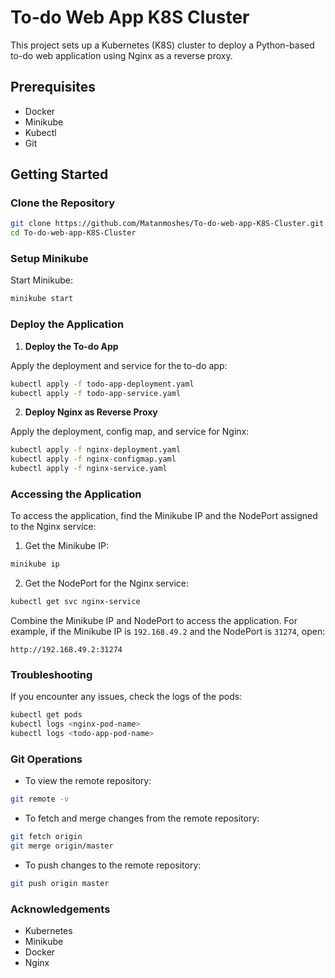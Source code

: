 


# To-do Web App K8S Cluster

This project sets up a Kubernetes (K8S) cluster to deploy a Python-based to-do web application using Nginx as a reverse proxy.

## Prerequisites

- Docker
- Minikube
- Kubectl
- Git

## Getting Started

### Clone the Repository

```bash
git clone https://github.com/Matanmoshes/To-do-web-app-K8S-Cluster.git
cd To-do-web-app-K8S-Cluster
```

### Setup Minikube

Start Minikube:
```bash
minikube start
```

### Deploy the Application

1. **Deploy the To-do App**

Apply the deployment and service for the to-do app:
```bash
kubectl apply -f todo-app-deployment.yaml
kubectl apply -f todo-app-service.yaml
```

2. **Deploy Nginx as Reverse Proxy**

Apply the deployment, config map, and service for Nginx:
```bash
kubectl apply -f nginx-deployment.yaml
kubectl apply -f nginx-configmap.yaml
kubectl apply -f nginx-service.yaml
```

### Accessing the Application

To access the application, find the Minikube IP and the NodePort assigned to the Nginx service:

1. Get the Minikube IP:
```bash
minikube ip
```

2. Get the NodePort for the Nginx service:
```bash
kubectl get svc nginx-service
```

Combine the Minikube IP and NodePort to access the application. For example, if the Minikube IP is `192.168.49.2` and the NodePort is `31274`, open:

```
http://192.168.49.2:31274
```

### Troubleshooting

If you encounter any issues, check the logs of the pods:
```bash
kubectl get pods
kubectl logs <nginx-pod-name>
kubectl logs <todo-app-pod-name>
```

### Git Operations

- To view the remote repository:
```bash
git remote -v
```

- To fetch and merge changes from the remote repository:
```bash
git fetch origin
git merge origin/master
```

- To push changes to the remote repository:
```bash
git push origin master
```



### Acknowledgements

- Kubernetes
- Minikube
- Docker
- Nginx

